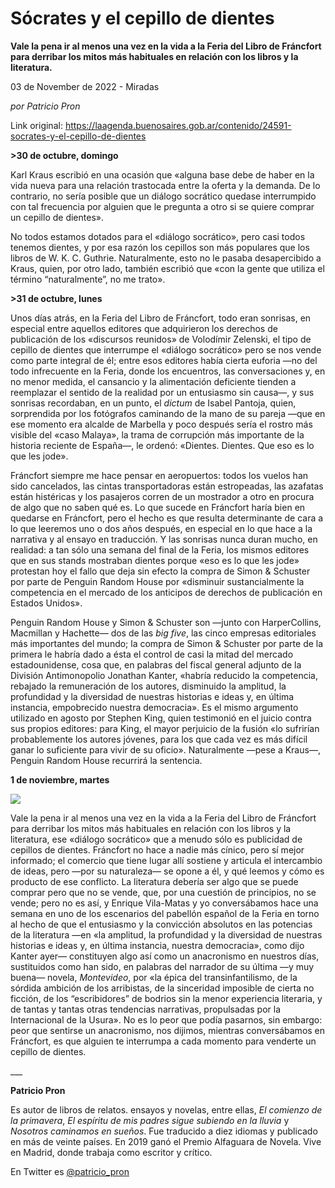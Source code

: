 # Sócrates y el cepillo de dientes

**Vale la pena ir al menos una vez en la vida a la Feria del Libro de Fráncfort para derribar los mitos más habituales en relación con los libros y la literatura.**

03 de November de 2022 - Miradas

_por Patricio Pron_

Link original: https://laagenda.buenosaires.gob.ar/contenido/24591-socrates-y-el-cepillo-de-dientes



**>30 de octubre, domingo**




Karl Kraus escribió en una ocasión que «alguna base debe de haber en la vida nueva para una relación trastocada entre la oferta y la demanda. De lo contrario, no sería posible que un diálogo socrático quedase interrumpido con tal frecuencia por alguien que le pregunta a otro si se quiere comprar un cepillo de dientes».




No todos estamos dotados para el «diálogo socrático», pero casi todos tenemos dientes, y por esa razón los cepillos son más populares que los libros de W. K. C. Guthrie. Naturalmente, esto no le pasaba desapercibido a Kraus, quien, por otro lado, también escribió que «con la gente que utiliza el término “naturalmente”, no me trato».




**>31 de octubre, lunes**




Unos días atrás, en la Feria del Libro de Fráncfort, todo eran sonrisas, en especial entre aquellos editores que adquirieron los derechos de publicación de los «discursos reunidos» de Volodímir Zelenski, el tipo de cepillo de dientes que interrumpe el «diálogo socrático» pero se nos vende como parte integral de él; entre esos editores había cierta euforia —no del todo infrecuente en la Feria, donde los encuentros, las conversaciones y, en no menor medida, el cansancio y la alimentación deficiente tienden a reemplazar el sentido de la realidad por un entusiasmo sin causa—, y sus sonrisas recordaban, en un punto, el *dictum* de Isabel Pantoja, quien, sorprendida por los fotógrafos caminando de la mano de su pareja —que en ese momento era alcalde de Marbella y poco después sería el rostro más visible del «caso Malaya», la trama de corrupción más importante de la historia reciente de España—, le ordenó: «Dientes. Dientes. Que eso es lo que les jode».




Fráncfort siempre me hace pensar en aeropuertos: todos los vuelos han sido cancelados, las cintas transportadoras están estropeadas, las azafatas están histéricas y los pasajeros corren de un mostrador a otro en procura de algo que no saben qué es. Lo que sucede en Fráncfort haría bien en quedarse en Fráncfort, pero el hecho es que resulta determinante de cara a lo que leeremos uno o dos años después, en especial en lo que hace a la narrativa y al ensayo en traducción. Y las sonrisas nunca duran mucho, en realidad: a tan sólo una semana del final de la Feria, los mismos editores que en sus stands mostraban dientes porque «eso es lo que les jode» protestan hoy el fallo que deja sin efecto la compra de Simon & Schuster por parte de Penguin Random House por «disminuir sustancialmente la competencia en el mercado de los anticipos de derechos de publicación en Estados Unidos».




Penguin Random House y Simon & Schuster son —junto con HarperCollins, Macmillan y Hachette— dos de las *big five*, las cinco empresas editoriales más importantes del mundo; la compra de Simon & Schuster por parte de la primera le habría dado a ésta el control de casi la mitad del mercado estadounidense, cosa que, en palabras del fiscal general adjunto de la División Antimonopolio Jonathan Kanter, «habría reducido la competencia, rebajado la remuneración de los autores, disminuido la amplitud, la profundidad y la diversidad de nuestras historias e ideas y, en última instancia, empobrecido nuestra democracia». Es el mismo argumento utilizado en agosto por Stephen King, quien testimonió en el juicio contra sus propios editores: para King, el mayor perjuicio de la fusión «lo sufrirían probablemente los autores jóvenes, para los que cada vez es más difícil ganar lo suficiente para vivir de su oficio». Naturalmente —pese a Kraus—, Penguin Random House recurrirá la sentencia.




**1 de noviembre, martes**




![](https://cdn.feater.me/files/images/622268/b36e8dd6-84d4-444a-a329-69e8b8fa2ab0.jpg)




Vale la pena ir al menos una vez en la vida a la Feria del Libro de Fráncfort para derribar los mitos más habituales en relación con los libros y la literatura, ese «diálogo socrático» que a menudo sólo es publicidad de cepillos de dientes. Fráncfort no hace a nadie más cínico, pero sí mejor informado; el comercio que tiene lugar allí sostiene y articula el intercambio de ideas, pero —por su naturaleza— se opone a él, y qué leemos y cómo es producto de ese conflicto. La literatura debería ser algo que se puede comprar pero que no se vende, que, por una cuestión de principios, no se vende; pero no es así, y Enrique Vila-Matas y yo conversábamos hace una semana en uno de los escenarios del pabellón español de la Feria en torno al hecho de que el entusiasmo y la convicción absolutos en las potencias de la literatura —en «la amplitud, la profundidad y la diversidad de nuestras historias e ideas y, en última instancia, nuestra democracia», como dijo Kanter ayer— constituyen algo así como un anacronismo en nuestros días, sustituidos como han sido, en palabras del narrador de su última —y muy buena— novela, *Montevideo*, por «la épica del transinfantilismo, de la sórdida ambición de los arribistas, de la sinceridad imposible de cierta no ficción, de los “escribidores” de bodrios sin la menor experiencia literaria, y de tantas y tantas otras tendencias narrativas, propulsadas por la Internacional de la Usura». No es lo peor que podía pasarnos, sin embargo: peor que sentirse un anacronismo, nos dijimos, mientras conversábamos en Fráncfort, es que alguien te interrumpa a cada momento para venderte un cepillo de dientes.




\_\_\_




**Patricio Pron**




Es autor de libros de relatos. ensayos y novelas, entre ellas, *El comienzo de la primavera*, *El espíritu de mis padres sigue subiendo en la lluvia* y *Nosotros caminamos en sueños*. Fue traducido a diez idiomas y publicado en más de veinte países. En 2019 ganó el Premio Alfaguara de Novela. Vive en Madrid, donde trabaja como escritor y crítico.




En Twitter es [@patricio\_pron](https://twitter.com/patricio_pron)



